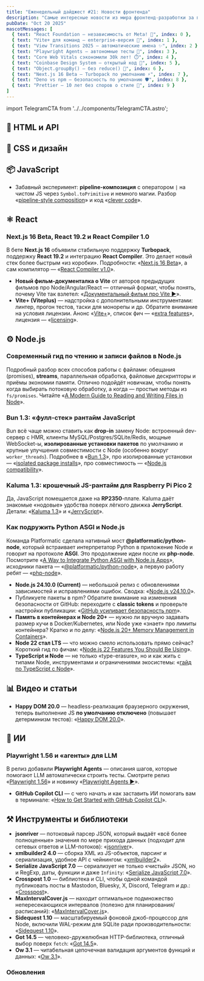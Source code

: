 ```yaml
---
title: "Еженедельный дайджест #21: Новости фронтенда"
description: "Самые интересные новости из мира фронтенд-разработки за последнюю неделю"
pubDate: "Oct 20 2025"
mascotMessages: [
  { text: "React Foundation — независимость от Meta! 🎉", index: 0 },
  { text: "Vite+ для команд — enterprise-версия 🚀", index: 1 },
  { text: "View Transitions 2025 — автоматические имена ✨", index: 2 },
  { text: "Playwright Agents — автономные тесты 🤖", index: 3 },
  { text: "Core Web Vitals сэкономили 30k лет! ⏱️", index: 4 },
  { text: "Coinbase Design System — открытый код 💎", index: 5 },
  { text: "Object.groupBy() — без reduce() 🎯", index: 6 },
  { text: "Next.js 16 Beta — Turbopack по умолчанию ⚡", index: 7 },
  { text: "Deno vs npm — безопасность по умолчанию 🛡️", index: 8 },
  { text: "Prettier — 10 лет без споров о стиле 🎨", index: 9 }
]
---
```


import TelegramCTA from '../../components/TelegramCTA.astro';

## 🧪 HTML и API

## 🎨 CSS и дизайн

<TelegramCTA/>

## 📦 JavaScript
* Забавный эксперимент: **pipeline-композиция** с оператором `|` на чистом JS через `Symbol.toPrimitive` и немного магии. Разбор «[pipeline-style composition](https://nodeweekly.com/link/175572/web)» и код «[clever code](https://nodeweekly.com/link/175573/web)».

## ⚛️ React
### Next.js 16 Beta, React 19.2 и React Compiler 1.0

В бете **Next.js 16** объявили стабильную поддержку **Turbopack**, поддержку **React 19.2** и интеграцию **React Compiler**. Это делает новый стек более быстрым «из коробки». Подробности: «[Next.js 16 Beta](https://nodeweekly.com/link/175581/web)», а сам компилятор — «[React Compiler v1.0](https://nodeweekly.com/link/175582/web)».
- **Новый фильм-документалка о Vite** от авторов предыдущих фильмов про Node/Angular/React — отличный формат, чтобы понять, почему Vite так взлетел: «[Документальный фильм про Vite ▶️](https://nodeweekly.com/link/175577/web)».
- **Vite+ (Viteplus)** — надстройка с дополнительными инструментами: линтер, прогон тестов, таски для монорепы и др. Обратите внимание на условия лицензии. Анонс «[Vite+](https://nodeweekly.com/link/175578/web)», список фич — «[extra features](https://nodeweekly.com/link/175579/web)», лицензия — «[licensing](https://nodeweekly.com/link/175580/web)».

## ⚙️ Node.js
### Современный гид по чтению и записи файлов в Node.js
Подробный разбор всех способов работы с файлами: обещания (promises), **streams**, параллельная обработка, файловые дескрипторы и приёмы экономии памяти. Отлично подойдёт новичкам, чтобы понять когда выбирать потоковую обработку, а когда — простые методы из `fs/promises`. Читайте «[A Modern Guide to Reading and Writing Files in Node](https://nodeweekly.com/link/175544/web)».

### Bun 1.3: «фулл-стек» рантайм JavaScript
Bun всё чаще можно ставить как **drop-in** замену Node: встроенный dev-сервер с HMR, клиенты MySQL/Postgres/SQLite/Redis, мощные WebSocket-ы, **изолированные установки пакетов** по умолчанию и крупные улучшения совместимости с Node (особенно вокруг `worker_threads`). Подробнее в «[Bun 1.3](https://nodeweekly.com/link/175548/web)», про изолированные установки — «[isolated package installs](https://nodeweekly.com/link/175549/web)», про совместимость — «[Node.js compatibility](https://nodeweekly.com/link/175550/web)».

### Kaluma 1.3: крошечный JS-рантайм для Raspberry Pi Pico 2
Да, JavaScript помещается даже на **RP2350**-плате. Kaluma даёт знакомые «нодовые» удобства поверх лёгкого движка **JerryScript**. Детали: «[Kaluma 1.3](https://nodeweekly.com/link/175560/web)» и «[JerryScript](https://nodeweekly.com/link/175561/web)».

### Как подружить Python ASGI и Node.js
Команда Platformatic сделала нативный мост **@platformatic/python-node**, который встраивает интерпретатор Python в приложение Node и говорит на протоколе **ASGI**. Это продолжение идеи после их **php-node**. Посмотрите «[A Way to Integrate Python ASGI with Node.js Apps](https://nodeweekly.com/link/175545/web)», исходники пакета — «[@platformatic/python-node](https://nodeweekly.com/link/175547/web)», а первую работу ребят — «[php-node](https://nodeweekly.com/link/175546/web)».

* **Node.js 24.10.0 (Current)** — небольшой релиз с обновлениями зависимостей и исправлениями ошибок. Сводка: «[Node.js v24.10.0](https://nodeweekly.com/link/175551/web)».
* Публикуете пакеты в npm? Обратите внимание на изменения безопасности от GitHub: переходите с **classic tokens** и проверьте настройки публикации: «[GitHub усиливает безопасность npm](https://nodeweekly.com/link/175552/web)».
* **Память в контейнерах и Node 20+** — нужно ли вручную задавать размер кучи в Docker/Kubernetes, или Node уже «знает» про лимиты контейнера? Кратко и по делу: «[Node.js 20+ Memory Management in Containers](https://nodeweekly.com/link/175553/web)».
* **Node 22 стал LTS** — что можно смело использовать прямо сейчас? Короткий гид по фичам: «[Node.js 22 Features You Should Be Using](https://nodeweekly.com/link/175555/web)».
* **TypeScript и Node** — не только «type-erasure», но и как жить с типами Node, инструментами и ограничениями экосистемы: «[гайд по TypeScript с Node](https://nodeweekly.com/link/175583/web)».

## 📊 Видео и статьи
- **Happy DOM 20.0** — headless-реализация браузерного окружения, теперь выполнение JS **по умолчанию отключено** (повышает детерминизм тестов): «[Happy DOM 20.0](https://nodeweekly.com/link/175567/web)».

## 🤖 ИИ
### Playwright 1.56 и «агенты» для LLM
В релиз добавили **Playwright Agents** — описания шагов, которые помогают LLM автоматически строить тесты. Смотрите релиз «[Playwright 1.56](https://nodeweekly.com/link/175565/web)» и новинку «[Playwright Agents ▶️](https://nodeweekly.com/link/175566/web)».

* **GitHub Copilot CLI** — с чего начать и как заставить ИИ помогать вам в терминале: «[How to Get Started with GitHub Copilot CLI](https://nodeweekly.com/link/175556/web)».

## ⚒️ Инструменты и библиотеки
* **jsonriver** — потоковый парсер JSON, который выдаёт «всё более полноценные» значения по мере прихода данных (подходит для сетевых ответов и LLM-потоков): «[jsonriver](https://nodeweekly.com/link/175557/web)».
* **xmlbuilder2 4.0** — сборка XML из JS-объектов, парсинг и сериализация, удобное API с чейнингом: «[xmlbuilder2](https://nodeweekly.com/link/175558/web)».
* **Serialize JavaScript 7.0** — сериализует не только «чистый» JSON, но и RegExp, даты, функции и даже `Infinity`: «[Serialize JavaScript 7.0](https://nodeweekly.com/link/175559/web)».
* **Crosspost 1.0** — библиотека и CLI, чтобы одной командой публиковать посты в Mastodon, Bluesky, X, Discord, Telegram и др.: «[Crosspost](https://nodeweekly.com/link/175584/web)».
* **MaxIntervalCover.js** — находит оптимальное подмножество непересекающихся интервалов (полезно для планирования/расписаний): «[MaxIntervalCover.js](https://nodeweekly.com/link/175562/web)».
* **Sidequest 1.10** — масштабируемый фоновой джоб-процессор для Node, включили WAL-режим для SQLite ради производительности: «[Sidequest 1.10](https://nodeweekly.com/link/175568/web)».
* **Got 14.5** — человеко-дружелюбная HTTP-библиотека, отличный выбор поверх `fetch`: «[Got 14.5](https://nodeweekly.com/link/175571/web)».
* **Ow 3.1** — читабельная цепочечная валидация аргументов функций и данных: «[Ow 3.1](https://nodeweekly.com/link/175570/web)».


### Обновления

